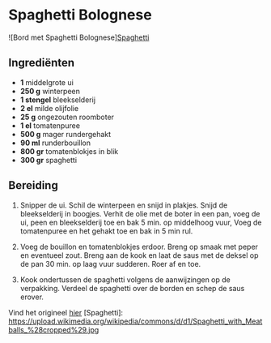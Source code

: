 # Spaghetti Bolognese  
![Bord met Spaghetti Bolognese][Spaghetti](https://upload.wikimedia.org/wikipedia/commons/d/d1/Spaghetti_with_Meatballs_%28cropped%29.jpg)

## Ingrediënten
 * **1** middelgrote ui
 * **250 g** winterpeen
 * **1 stengel** bleekselderij
 * **2 el** milde olijfolie
 * **25 g** ongezouten roomboter
 * **1 el** tomatenpuree
 * **500 g** mager rundergehakt
 * **90 ml** runderbouillon
 * **800 gr** tomatenblokjes in blik
 * **300 gr** spaghetti

## Bereiding
1. Snipper de ui. Schil de winterpeen en snijd in plakjes.  Snijd de bleekselderij in boogjes. Verhit de olie met de boter in een pan, voeg de ui, peen en bleekselderij toe en bak 5 min.  op middelhoog vuur, Voeg de tomatenpuree en het gehakt toe en bak in 5 min rul.
   
2. Voeg de bouillon en tomatenblokjes erdoor.  Breng op smaak met peper en eventueel zout.  Breng aan de kook en laat de saus met de deksel op de pan 30 min.  op laag vuur sudderen. Roer af en toe.
   
3. Kook ondertussen de spaghetti volgens de aanwijzingen op de verpakking.  Verdeel de spaghetti over de borden en schep de saus erover.

Vind het origineel [hier](https://www.ah.nl/allerhande/recept/R-R615118/eenvoudige-spaghetti-bolognese)
[Spaghetti]: https://upload.wikimedia.org/wikipedia/commons/d/d1/Spaghetti_with_Meatballs_%28cropped%29.jpg